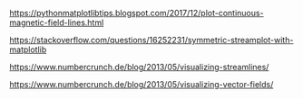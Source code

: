 https://pythonmatplotlibtips.blogspot.com/2017/12/plot-continuous-magnetic-field-lines.html

https://stackoverflow.com/questions/16252231/symmetric-streamplot-with-matplotlib

https://www.numbercrunch.de/blog/2013/05/visualizing-streamlines/

https://www.numbercrunch.de/blog/2013/05/visualizing-vector-fields/